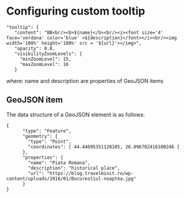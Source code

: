 # Configuring custom tooltip

    "tooltip": {
       "content": "BB<br/><b>${name}</b><br/><i><font size='4' face='verdana' color='blue' >${description}</font></i><br/><img width='100%' height='100%' src = '${url}'></img>",
       "opacity": 0.8,
       "visibilityZoomLevels": {
         "minZoomLevel": 15,
         "maxZoomLevel": 16
       }

where: name and description are properties of GeoJSON items

## GeoJSON item

The data structure of a GeoJSON element is as follows:


    {
          "type": "Feature",
          "geometry": {
            "type": "Point",
            "coordinates": [ 44.44695351120105, 26.096702416100246 ]
          },
          "properties": {
            "name": "Piata Romana",
            "description": "historical place",
            "url": "https://blog.travelminit.ro/wp-content/uploads/2016/01/Bucurestiul-noaptea.jpg"
          }
    }
